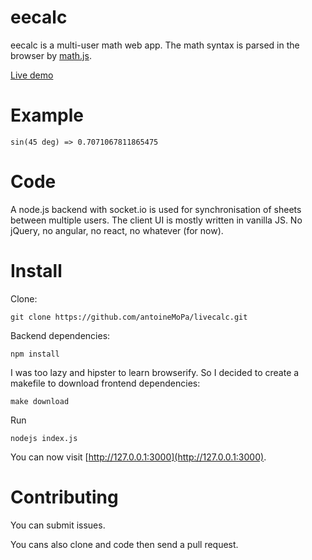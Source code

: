 # eecalc

eecalc is a multi-user math web app. The math syntax is parsed in the browser by [math.js](http://mathjs.org/).

[Live demo](https://www.livecalc.xyz/sheet/demo)

# Example

    sin(45 deg) => 0.7071067811865475

# Code

A node.js backend with socket.io is used for synchronisation of sheets between multiple users.
The client UI is mostly written in vanilla JS. No jQuery, no angular, no react, no whatever (for now).

# Install

Clone:

    git clone https://github.com/antoineMoPa/livecalc.git

Backend dependencies:

    npm install

I was too lazy and hipster to learn browserify. So I decided to create a makefile to download frontend dependencies: 

    make download

Run

    nodejs index.js

You can now visit [http://127.0.0.1:3000](http://127.0.0.1:3000).

# Contributing

You can submit issues.

You cans also clone and code then send a pull request.

